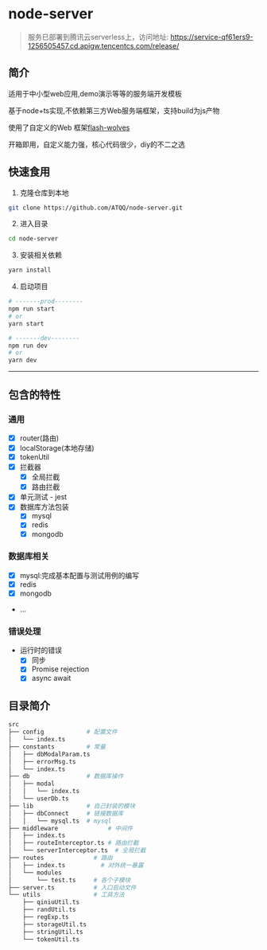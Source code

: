 # node-server

>服务已部署到腾讯云serverless上，访问地址: https://service-qf61ers9-1256505457.cd.apigw.tencentcs.com/release/
## 简介
适用于中小型web应用,demo演示等等的服务端开发模板

基于node+ts实现,不依赖第三方Web服务端框架，支持build为js产物

使用了自定义的Web 框架[flash-wolves](https://github.com/ATQQ/flash-wolves)

开箱即用，自定义能力强，核心代码很少，diy的不二之选
## 快速食用
1. 克隆仓库到本地
```sh
git clone https://github.com/ATQQ/node-server.git
```

2. 进入目录
```sh
cd node-server
```

3. 安装相关依赖
```sh
yarn install
```

4. 启动项目
```sh
# -------prod--------
npm run start
# or
yarn start

# -------dev--------
npm run dev
# or
yarn dev
```
---

## 包含的特性
### 通用
* [x] router(路由)
* [x] localStorage(本地存储)
* [x] tokenUtil
* [x] 拦截器
  * [x] 全局拦截
  * [x] 路由拦截
* [x] 单元测试 - jest
* [x] 数据库方法包装
  * [x] mysql
  * [x] redis
  * [x] mongodb

### 数据库相关
* [x] mysql:完成基本配置与测试用例的编写
* [x] redis
* [x] mongodb
* ...

### 错误处理
* 运行时的错误
  * [x] 同步
  * [x] Promise rejection
  * [x] async await

## 目录简介

```sh
src
├── config            # 配置文件
│   └── index.ts
├── constants         # 常量
│   ├── dbModalParam.ts
│   ├── errorMsg.ts
│   └── index.ts
├── db                # 数据库操作
│   ├── modal
│   │   └── index.ts
│   └── userDb.ts
├── lib               # 自己封装的模块
│   ├── dbConnect     # 链接数据库
│   │   └── mysql.ts  # mysql
├── middleware              # 中间件
│   ├── index.ts
│   ├── routeInterceptor.ts # 路由拦截
│   └── serverInterceptor.ts  # 全局拦截
├── routes              # 路由
│   ├── index.ts          # 对外统一暴露
│   └── modules 
│       └── test.ts     # 各个子模块
├── server.ts           # 入口启动文件
└── utils               # 工具方法
    ├── qiniuUtil.ts
    ├── randUtil.ts
    ├── regExp.ts
    ├── storageUtil.ts
    ├── stringUtil.ts
    └── tokenUtil.ts
```
